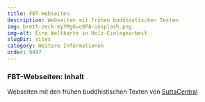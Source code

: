 ```yaml
---
title: FBT-Webseiten
description: Webseiten mit frühen buddhistischen Texten
img: brett-zeck-eyfMgGvo9PA-unsplash.png
img-alt: Eine Weltkarte in Holz-Einlegearbeit
slugDir: sites
category: Weitere Informationen
order: 9997
---
```

### FBT-Webseiten: Inhalt
Webseiten mit den frühen buddhistischen Texten von [SuttaCentral](https://suttacentral.net)

